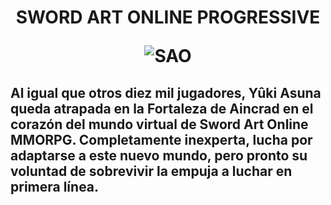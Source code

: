 <h1> <center> SWORD ART ONLINE PROGRESSIVE


![SAO](https://somoskudasai.com/wp-content/uploads/2020/11/EmVBeIsW8AMrjpu.jpg)

</center>

<h2>

Al igual que otros diez mil jugadores, Yûki Asuna queda atrapada en la Fortaleza de Aincrad en el corazón del mundo virtual de Sword Art Online MMORPG. Completamente inexperta, lucha por adaptarse a este nuevo mundo, pero pronto su voluntad de sobrevivir la empuja a luchar en primera línea.